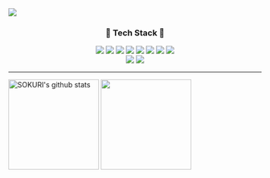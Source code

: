 <img src="https://capsule-render.vercel.app/api?type=waving&color=auto&height=200&section=header&text=JiYeon&nbsp;Github!&fontSize=90" />

<div align="center">
	<h3> 🌈 Tech Stack 🌈 </h3>
	<img src="https://img.shields.io/badge/Java-007396?style=flat&logo=Java&logoColor=white" />
	<img src="https://img.shields.io/badge/HTML5-E34F26?style=flat&logo=HTML5&logoColor=white" />
	<img src="https://img.shields.io/badge/CSS3-1572B6?style=flat&logo=CSS3&logoColor=white" />
	<img src="https://img.shields.io/badge/JavaScript-lightgrey?style=flat&logo=JavaScript&logoColor=#F7DF1E" />
	<img src="https://img.shields.io/badge/jQuery-blueviolet?style=flat&logo=jQuery&logoColor=#0769AD" />
	<img src="https://img.shields.io/badge/Thymeleaf-green?style=flat&logo=Thymeleaf&logoColor=#005F0F" />
	<img src="https://img.shields.io/badge/Vue.js-yellowgreen?style=flat&logo=Vue.js&logoColor=#4FC08D" />
	<img src="https://img.shields.io/badge/ajax-007396?style=flat&logo=ajax&logoColor=white" />
	<br>
	<img src="https://img.shields.io/badge/Spring Boot-yellow?style=flat&logo=Spring Boot&logoColor=#6DB33F" />
	<img src="https://img.shields.io/badge/MySQL-9cf?style=flat&logo=MySQL&logoColor=#4479A1" />
	
</div>
<hr>
<div display="flex">
	<a href="https://github.com/ghdwhd0302"><img align="center" style="height:180px" src="https://github-readme-stats.vercel.app/api?username=ghdwhd0302&show_icons=true&include_all_commits=true&theme=nord&hide_border=true" alt="SOKURI's github stats" /></a>
	<a href="https://github.com/ghdwhd0302"><img align="center" style="height:180px" src="https://github-readme-stats.vercel.app/api/top-langs/?username=ghdwhd0302&layout=compact&theme=nord&hide_border=true" /></a> 
</div>
